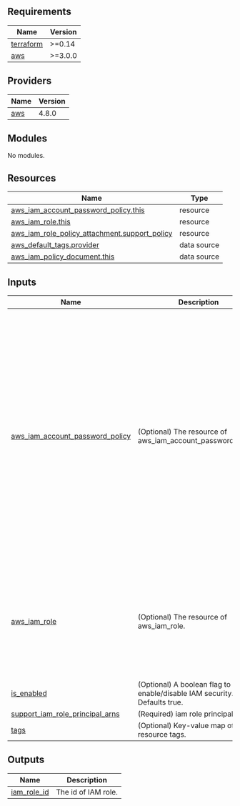 <!-- BEGIN_TF_DOCS -->
## Requirements

| Name | Version |
|------|---------|
| <a name="requirement_terraform"></a> [terraform](#requirement\_terraform) | >=0.14 |
| <a name="requirement_aws"></a> [aws](#requirement\_aws) | >=3.0.0 |

## Providers

| Name | Version |
|------|---------|
| <a name="provider_aws"></a> [aws](#provider\_aws) | 4.8.0 |

## Modules

No modules.

## Resources

| Name | Type |
|------|------|
| [aws_iam_account_password_policy.this](https://registry.terraform.io/providers/hashicorp/aws/latest/docs/resources/iam_account_password_policy) | resource |
| [aws_iam_role.this](https://registry.terraform.io/providers/hashicorp/aws/latest/docs/resources/iam_role) | resource |
| [aws_iam_role_policy_attachment.support_policy](https://registry.terraform.io/providers/hashicorp/aws/latest/docs/resources/iam_role_policy_attachment) | resource |
| [aws_default_tags.provider](https://registry.terraform.io/providers/hashicorp/aws/latest/docs/data-sources/default_tags) | data source |
| [aws_iam_policy_document.this](https://registry.terraform.io/providers/hashicorp/aws/latest/docs/data-sources/iam_policy_document) | data source |

## Inputs

| Name | Description | Type | Default | Required |
|------|-------------|------|---------|:--------:|
| <a name="input_aws_iam_account_password_policy"></a> [aws\_iam\_account\_password\_policy](#input\_aws\_iam\_account\_password\_policy) | (Optional) The resource of aws\_iam\_account\_password\_policy. | <pre>object(<br>    {<br>      # Whether to allow users to change their own password<br>      allow_users_to_change_password = bool<br>      # Whether users are prevented from setting a new password after their password has expired (i.e. require administrator reset)<br>      hard_expiry = bool<br>      # The number of days that an user password is valid.<br>      max_password_age = number<br>      # Minimum length to require for user passwords.<br>      minimum_password_length = number<br>      # The number of previous passwords that users are prevented from reusing.<br>      password_reuse_prevention = number<br>      # Whether to require lowercase characters for user passwords.<br>      require_lowercase_characters = bool<br>      # Whether to require numbers for user passwords.<br>      require_numbers = bool<br>      # Whether to require symbols for user passwords.<br>      require_symbols = bool<br>      # Whether to require uppercase characters for user passwords.<br>      require_uppercase_characters = bool<br>    }<br>  )</pre> | <pre>{<br>  "allow_users_to_change_password": true,<br>  "hard_expiry": true,<br>  "max_password_age": 90,<br>  "minimum_password_length": 14,<br>  "password_reuse_prevention": 24,<br>  "require_lowercase_characters": true,<br>  "require_numbers": true,<br>  "require_symbols": true,<br>  "require_uppercase_characters": true<br>}</pre> | no |
| <a name="input_aws_iam_role"></a> [aws\_iam\_role](#input\_aws\_iam\_role) | (Optional) The resource of aws\_iam\_role. | <pre>object(<br>    {<br>      # (Optional) Description of the role.<br>      description = string<br>      # (Optional, Forces new resource) Friendly name of the role. If omitted, Terraform will assign a random, unique name. See IAM Identifiers for more information.<br>      name = string<br>      # (Optional) Path to the role. See IAM Identifiers for more information.<br>      path = string<br>    }<br>  )</pre> | <pre>{<br>  "description": "Role for IAM Role.",<br>  "name": "security-iam-role",<br>  "path": "/"<br>}</pre> | no |
| <a name="input_is_enabled"></a> [is\_enabled](#input\_is\_enabled) | (Optional) A boolean flag to enable/disable IAM security. Defaults true. | `bool` | `true` | no |
| <a name="input_support_iam_role_principal_arns"></a> [support\_iam\_role\_principal\_arns](#input\_support\_iam\_role\_principal\_arns) | (Required) iam role principal arn. | `list(any)` | n/a | yes |
| <a name="input_tags"></a> [tags](#input\_tags) | (Optional) Key-value map of resource tags. | `map(any)` | `null` | no |

## Outputs

| Name | Description |
|------|-------------|
| <a name="output_iam_role_id"></a> [iam\_role\_id](#output\_iam\_role\_id) | The id of IAM role. |
<!-- END_TF_DOCS -->

